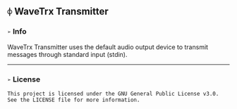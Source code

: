 ## `⌽` WaveTrx Transmitter

### `➢` Info
WaveTrx Transmitter uses the default audio output device to transmit messages through standard input (stdin).

___
### `➢` License
```
This project is licensed under the GNU General Public License v3.0.
See the LICENSE file for more information.
```